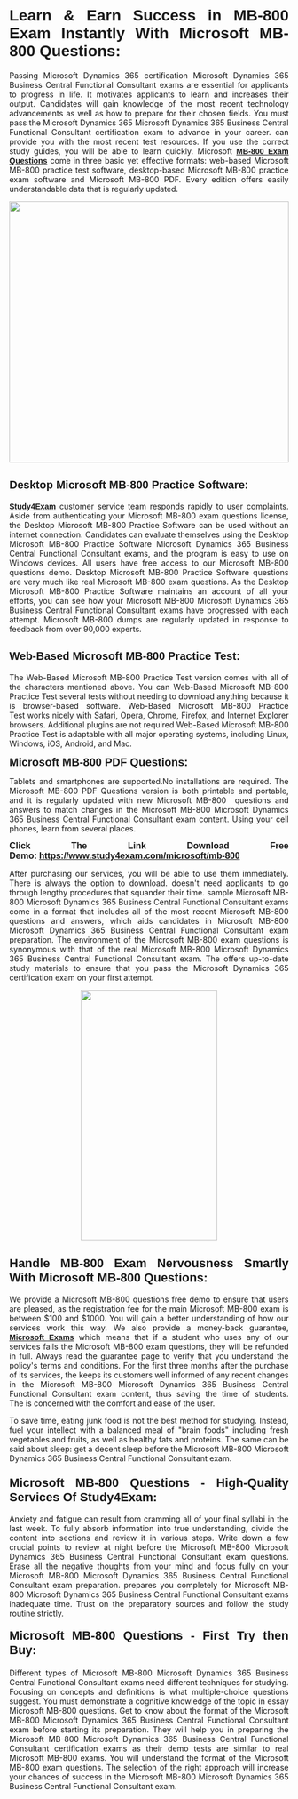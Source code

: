 <h1 style="text-align: justify;"><span style="font-family:Tahoma,Geneva,sans-serif;"><strong>Learn & Earn Success in MB-800 Exam Instantly With Microsoft MB-800 Questions:</strong></span></h1>

<p style="text-align: justify;">Passing Microsoft Dynamics 365 certification Microsoft Dynamics 365 Business Central Functional Consultant exams are essential for applicants to progress in life. It motivates applicants to learn and increases their output. Candidates will gain knowledge of the most recent technology advancements as well as how to prepare for their chosen fields. You must pass the Microsoft Dynamics 365 Microsoft Dynamics 365 Business Central Functional Consultant certification exam to advance in your career. can provide you with the most recent test resources. If you use the correct study guides, you will be able to learn quickly. Microsoft <a href="https://www.study4exam.com/microsoft/mb-800" target="_blank"><span style="font-family:Tahoma,Geneva,sans-serif;"><strong>MB-800 Exam Questions</strong></span></a> come in three basic yet effective formats: web-based Microsoft MB-800 practice test software, desktop-based Microsoft MB-800 practice exam software and Microsoft MB-800 PDF. Every edition offers easily understandable data that is regularly updated.</p>

<p style="text-align: justify;"><a href="https://www.study4exam.com/microsoft/mb-800" target="_blank"><img alt="" src="https://lh3.googleusercontent.com/pw/AM-JKLVq_oPqfp0-n5zn4yqAoyjjcA2yO-jT5Cm68rj_xPcdsmakSaLzyxJ8unsRMKMdGkmOINvzyM17CwNHdrz3aK03FYcCewHDEYJs7lAvJLcrBifJ5qSpkhSIJgPhz-7dSY7ixq9ev6p4G2ds_VnujUaf=w1366-h530-no?authuser=0" style="width: 100%; height: 470px;" /></a></p>

<h2 style="text-align: justify;"><span style="font-family:Tahoma,Geneva,sans-serif;"><strong><span style="font-size:20px;">Desktop Microsoft MB-800 Practice Software:</span></strong></span></h2>

<p style="text-align: justify;"><a href="https://www.study4exam.com/" target="_blank"><span style="font-family:Tahoma,Geneva,sans-serif;"><strong>Study4Exam</strong></span></a> customer service team responds rapidly to user complaints. Aside from authenticating your Microsoft MB-800 exam questions license, the Desktop Microsoft MB-800 Practice Software can be used without an internet connection. Candidates can evaluate themselves using the Desktop Microsoft MB-800 Practice Software Microsoft Dynamics 365 Business Central Functional Consultant exams, and the program is easy to use on Windows devices. All users have free access to our Microsoft MB-800 questions demo. Desktop Microsoft MB-800 Practice Software questions are very much like real Microsoft MB-800 exam questions. As the Desktop Microsoft MB-800 Practice Software maintains an account of all your efforts, you can see how your Microsoft MB-800 Microsoft Dynamics 365 Business Central Functional Consultant exams have progressed with each attempt. Microsoft MB-800 dumps are regularly updated in response to feedback from over 90,000 experts.</p>

<h2 style="text-align: justify;"><strong><span style="font-family:Tahoma,Geneva,sans-serif;"><span style="font-size:20px;">Web-Based Microsoft MB-800 Practice Test:</span></span></strong></h2>

<p style="text-align: justify;">The Web-Based Microsoft MB-800 Practice Test version comes with all of the characters mentioned above. You can Web-Based Microsoft MB-800 Practice Test several tests without needing to download anything because it is browser-based software. Web-Based Microsoft MB-800 Practice Test works nicely with Safari, Opera, Chrome, Firefox, and Internet Explorer browsers. Additional plugins are not required Web-Based Microsoft MB-800 Practice Test is adaptable with all major operating systems, including Linux, Windows, iOS, Android, and Mac.</p>

<p style="text-align: justify;"><strong><span style="font-family:Tahoma,Geneva,sans-serif;"><span style="font-size:20px;">Microsoft MB-800 PDF Questions:</span></span></strong></p>

<p style="text-align: justify;">Tablets and smartphones are supported.No installations are required. The Microsoft MB-800 PDF Questions version is both printable and portable, and it is regularly updated with new Microsoft MB-800  questions and answers to match changes in the Microsoft MB-800 Microsoft Dynamics 365 Business Central Functional Consultant exam content. Using your cell phones, learn from several places.</p>

<p style="text-align: justify;"><strong><span style="font-size:16px;"><span style="font-family:Tahoma,Geneva,sans-serif;">Click The Link Download Free Demo:</span></span></strong> <strong><span style="font-size:16px;"><span style="font-family:Tahoma,Geneva,sans-serif;"><a href="https://www.study4exam.com/microsoft/mb-800" target="_blank">https://www.study4exam.com/microsoft/mb-800</a></span></span></strong></p>

<p style="text-align: justify;">After purchasing our services, you will be able to use them immediately. There is always the option to download. doesn't need applicants to go through lengthy procedures that squander their time. sample Microsoft MB-800 Microsoft Dynamics 365 Business Central Functional Consultant exams come in a format that includes all of the most recent Microsoft MB-800 questions and answers, which aids candidates in Microsoft MB-800 Microsoft Dynamics 365 Business Central Functional Consultant exam preparation. The environment of the Microsoft MB-800 exam questions is synonymous with that of the real Microsoft MB-800 Microsoft Dynamics 365 Business Central Functional Consultant exam. The offers up-to-date study materials to ensure that you pass the Microsoft Dynamics 365 certification exam on your first attempt.</p>

<p style="text-align: center;"><a href="https://www.study4exam.com/microsoft/mb-800" target="_blank"><img alt="" src="https://lh3.googleusercontent.com/pw/AM-JKLXfNjhwPiMVy0ctVShSUYpvTBudxxEKSjIvWyQcQ4fkjC7tw4fAHzQCxVumweZ4lZywWu345GH-ksy4ecL_MjJ_HOMVvBbLXRtkP9fACCrcmZAb4vVtcna_wHGfpzNHbsqs91m4DXRGfOMJpFZl-Ci9=w650-h649-no?authuser=0" style="width: 70%; height: 450px;" /></a></p>

<h2 style="text-align: justify;"><strong><span style="font-size:22px;"><span style="font-family:Tahoma,Geneva,sans-serif;">Handle MB-800 Exam Nervousness Smartly With Microsoft MB-800 Questions:</span></span></strong></h2>

<p style="text-align: justify;">We provide a Microsoft MB-800 questions free demo to ensure that users are pleased, as the registration fee for the main Microsoft MB-800 exam is between $100 and $1000. You will gain a better understanding of how our services work this way. We also provide a money-back guarantee, <a href="https://www.study4exam.com/microsoft-exams" target="_blank"><span style="font-family:Tahoma,Geneva,sans-serif;"><strong>Microsoft Exams</strong></span></a> which means that if a student who uses any of our services fails the Microsoft MB-800 exam questions, they will be refunded in full. Always read the guarantee page to verify that you understand the policy's terms and conditions. For the first three months after the purchase of its services, the keeps its customers well informed of any recent changes in the Microsoft MB-800 Microsoft Dynamics 365 Business Central Functional Consultant exam content, thus saving the time of students. The is concerned with the comfort and ease of the user.</p>

<p style="text-align: justify;">To save time, eating junk food is not the best method for studying. Instead, fuel your intellect with a balanced meal of "brain foods" including fresh vegetables and fruits, as well as healthy fats and proteins. The same can be said about sleep: get a decent sleep before the Microsoft MB-800 Microsoft Dynamics 365 Business Central Functional Consultant exam.</p>

<h3 style="text-align: justify;"><span style="font-family:Tahoma,Geneva,sans-serif;"><strong><span style="font-size:22px;">Microsoft MB-800 Questions - High-Quality Services Of Study4Exam:</span></strong></span></h3>

<p style="text-align: justify;">Anxiety and fatigue can result from cramming all of your final syllabi in the last week. To fully absorb information into true understanding, divide the content into sections and review it in various steps. Write down a few crucial points to review at night before the Microsoft MB-800 Microsoft Dynamics 365 Business Central Functional Consultant exam questions. Erase all the negative thoughts from your mind and focus fully on your Microsoft MB-800 Microsoft Dynamics 365 Business Central Functional Consultant exam preparation. prepares you completely for Microsoft MB-800 Microsoft Dynamics 365 Business Central Functional Consultant exams inadequate time. Trust on the preparatory sources and follow the study routine strictly. </p>

<h4 style="text-align: justify;"><span style="font-family:Tahoma,Geneva,sans-serif;"><strong><span style="font-size:22px;">Microsoft MB-800 Questions - First Try then Buy:</span></strong></span></h4>

<p style="text-align: justify;">Different types of Microsoft MB-800 Microsoft Dynamics 365 Business Central Functional Consultant exams need different techniques for studying. Focusing on concepts and definitions is what multiple-choice questions suggest. You must demonstrate a cognitive knowledge of the topic in essay Microsoft MB-800 questions. Get to know about the format of the Microsoft MB-800 Microsoft Dynamics 365 Business Central Functional Consultant exam before starting its preparation. They will help you in preparing the Microsoft MB-800 Microsoft Dynamics 365 Business Central Functional Consultant certification exams as their demo tests are similar to real Microsoft MB-800 exams. You will understand the format of the Microsoft MB-800 exam questions. The selection of the right approach will increase your chances of success in the Microsoft MB-800 Microsoft Dynamics 365 Business Central Functional Consultant exam.</p>
